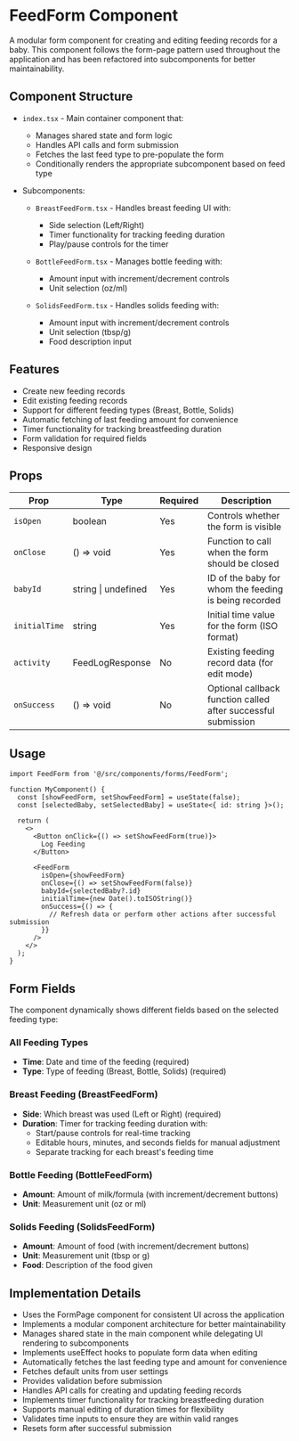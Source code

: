 # FeedForm Component

A modular form component for creating and editing feeding records for a baby. This component follows the form-page pattern used throughout the application and has been refactored into subcomponents for better maintainability.

## Component Structure

- `index.tsx` - Main container component that:
  - Manages shared state and form logic
  - Handles API calls and form submission
  - Fetches the last feed type to pre-populate the form
  - Conditionally renders the appropriate subcomponent based on feed type

- Subcomponents:
  - `BreastFeedForm.tsx` - Handles breast feeding UI with:
    - Side selection (Left/Right)
    - Timer functionality for tracking feeding duration
    - Play/pause controls for the timer
  
  - `BottleFeedForm.tsx` - Manages bottle feeding with:
    - Amount input with increment/decrement controls
    - Unit selection (oz/ml)
  
  - `SolidsFeedForm.tsx` - Handles solids feeding with:
    - Amount input with increment/decrement controls
    - Unit selection (tbsp/g)
    - Food description input

## Features

- Create new feeding records
- Edit existing feeding records
- Support for different feeding types (Breast, Bottle, Solids)
- Automatic fetching of last feeding amount for convenience
- Timer functionality for tracking breastfeeding duration
- Form validation for required fields
- Responsive design

## Props

| Prop | Type | Required | Description |
|------|------|----------|-------------|
| `isOpen` | boolean | Yes | Controls whether the form is visible |
| `onClose` | () => void | Yes | Function to call when the form should be closed |
| `babyId` | string \| undefined | Yes | ID of the baby for whom the feeding is being recorded |
| `initialTime` | string | Yes | Initial time value for the form (ISO format) |
| `activity` | FeedLogResponse | No | Existing feeding record data (for edit mode) |
| `onSuccess` | () => void | No | Optional callback function called after successful submission |

## Usage

```tsx
import FeedForm from '@/src/components/forms/FeedForm';

function MyComponent() {
  const [showFeedForm, setShowFeedForm] = useState(false);
  const [selectedBaby, setSelectedBaby] = useState<{ id: string }>();
  
  return (
    <>
      <Button onClick={() => setShowFeedForm(true)}>
        Log Feeding
      </Button>
      
      <FeedForm
        isOpen={showFeedForm}
        onClose={() => setShowFeedForm(false)}
        babyId={selectedBaby?.id}
        initialTime={new Date().toISOString()}
        onSuccess={() => {
          // Refresh data or perform other actions after successful submission
        }}
      />
    </>
  );
}
```

## Form Fields

The component dynamically shows different fields based on the selected feeding type:

### All Feeding Types
- **Time**: Date and time of the feeding (required)
- **Type**: Type of feeding (Breast, Bottle, Solids) (required)

### Breast Feeding (BreastFeedForm)
- **Side**: Which breast was used (Left or Right) (required)
- **Duration**: Timer for tracking feeding duration with:
  - Start/pause controls for real-time tracking
  - Editable hours, minutes, and seconds fields for manual adjustment
  - Separate tracking for each breast's feeding time

### Bottle Feeding (BottleFeedForm)
- **Amount**: Amount of milk/formula (with increment/decrement buttons)
- **Unit**: Measurement unit (oz or ml)

### Solids Feeding (SolidsFeedForm)
- **Amount**: Amount of food (with increment/decrement buttons)
- **Unit**: Measurement unit (tbsp or g)
- **Food**: Description of the food given

## Implementation Details

- Uses the FormPage component for consistent UI across the application
- Implements a modular component architecture for better maintainability
- Manages shared state in the main component while delegating UI rendering to subcomponents
- Implements useEffect hooks to populate form data when editing
- Automatically fetches the last feeding type and amount for convenience
- Fetches default units from user settings
- Provides validation before submission
- Handles API calls for creating and updating feeding records
- Implements timer functionality for tracking breastfeeding duration
- Supports manual editing of duration times for flexibility
- Validates time inputs to ensure they are within valid ranges
- Resets form after successful submission
